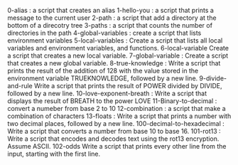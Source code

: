 0-alias
: a script that creates an alias
1-hello-you
: a script that prints a message to the current user
2-path
: a script that add a directory at the bottom of a direcotry tree
3-paths
: a script that counts the number of directories in the path
4-global-variables
: create a script that lists environment variables
5-local-variables
: Create a script that lists all local variables and environment variables, and functions.
6-local-variable
Create a script that creates a new local variable.
7-global-variable
: Create a script that creates a new global variable.
8-true-knowledge
: Write a script that prints the result of the addition of 128 with the value stored in the environment variable TRUEKNOWLEDGE, followed by a new line.
9-divide-and-rule
Write a script that prints the result of POWER divided by DIVIDE, followed by a new line.
10-love-exponent-breath
: Write a script that displays the result of BREATH to the power LOVE
11-Binary-to-decimal 
: convert a numeber from base 2 to 10
12-combination
: a script that make a combination of characters
13-floats 
: Write a script that prints a number with two decimal places, followed by a new line.
100-decimal-to-hexadecimal
: Write a script that converts a number from base 10 to base 16.
101-rot13
: Write a script that encodes and decodes text using the rot13 encryption. Assume ASCII.
102-odds
Write a script that prints every other line from the input, starting with the first line.

